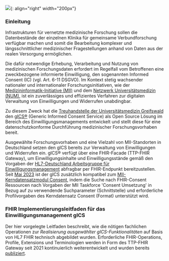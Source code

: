 ![](https://www.ths-greifswald.de/wp-content/uploads/2019/01/Design-Logo-THS-deutsch-271-padding.png){: align="right" width="200px"}

### Einleitung

Infrastrukturen für vernetzte medizinische Forschung sollen die Datenbestände der einzelnen Klinika für gemeinsame Verbundforschung verfügbar machen und somit die Bearbeitung komplexer und längsschnittlicher medizinischer Fragestellungen anhand von Daten aus der realen Versorgung ermöglichen.

Die dafür notwendige Erhebung, Verarbeitung und Nutzung von medizinischen Forschungsdaten erfordert im Regelfall vom Betroffenen eine zweckbezogene informierte Einwilligung, den sogenannten Informed Consent (IC) (vgl. Art. 6-11 DSGVO). Im Kontext stetig wachsender nationaler und internationaler Forschungsinitiativen, wie der [Medizininformatik-Initiative (MII)](https://www.medizininformatik-initiative.de/) und dem [Netzwerk Universitätsmedizin (NUM)](https://www.netzwerk-universitaetsmedizin.de/), ist ein zuverlässiges und effizientes Verfahren zur digitalen Verwaltung von Einwilligungen und Widerrufen unabdingbar.

Zu diesem Zweck hat die [Treuhandstelle der Universitätsmedizin Greifswald](https://www.ths-greifswald.de) den [gICS®](https://www.ths-greifswald.de/gics) (Generic Informed Consent Service) als Open Source Lösung im Bereich des Einwilligungsmanagements entwickelt und stellt diese für eine datenschutzkonforme Durchführung medizinischer Forschungsvorhaben bereit. 

Ausgewählte Forschungsvorhaben und eine Vielzahl von MII-Standorten in Deutschland setzen den gICS bereits zur Verwaltung von Einwilligungen und Widerrufen ein. gICS® verfügt über eine FHIR-Facade (TTP-FHIR Gateway), um Einwilligungsinhalte und Einwilligungsstände gemäß den Vorgaben der [HL7-Deutschland Arbeitsgruppe für Einwilligungsmanagement](https://ig.fhir.de/einwilligungsmanagement/stable/) abfragbar per FHIR-Endpunkt bereitzustellen. Seit [Mai 2023](https://www.ths-greifswald.de/gics/releasenotes) ist der gICS zusätzlich kompatibel zum [MII-Kerndatensatzmodul Consent](https://www.medizininformatik-initiative.de/Kerndatensatz/Modul_Consent/IGMIIKDSModulConsent.html), indem die Suche nach FHIR-Consent Ressourcen nach Vorgaben der MII Taskforce 'Consent Umsetzung' in Bezug auf zu verwendende Suchparameter (Schnittstelle) und erforderliche Profilvorgaben des Kerndatensatz Consent (Format) unterstützt wird.  

### FHIR Implementierungsleitfaden für das Einwilligungsmanagement gICS
Der hier vorgelegte Leitfaden beschreibt, wie die nötigen fachlichen Operationen zur *Realisierung ausgewählter gICS-Funktionalitäten* auf Basis von HL7 FHIR technisch abgebildet wurden. Erforderliche FHIR-Operations, Profile, Extensions und Terminologien werden in Form des TTP-FHIR Gateway seit 2021 kontinuierlich weiterentwickelt und wurden bereits [publiziert](https://doi.org/10.21203/rs.3.rs-1053445/v1).